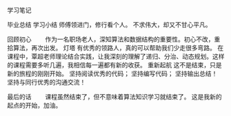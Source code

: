 学习笔记

毕业总结
学习小结
	师傅领进门，修行看个人。
	不求伟大，却又不甘心平凡。
 
回顾初心
　　作为一名职场老人，深知算法和数据结构的重要性。初心不改，重拾算法，再次出发。
灯塔
	有优秀的领路人，真的可以帮助我们少走很多弯路。
在课程中，覃超老师理论结合实践，让我深刻的理解了递归、分治、动态规划。这样的课程需要多听几遍，我相信每一遍都有新的收获。
重新起航
这不是结束，只是新的旅程的刚刚开始。
坚持阅读优秀的代码；
坚持编写代码；
坚持输出总结！
坚持与同行优秀的沟通交流！

最后的话
　　课程虽然结束了，但不意味着算法知识学习就结束了。 这是我新的起点的开始，加油。

